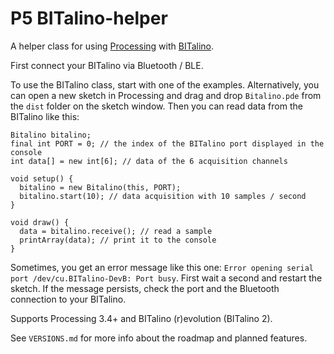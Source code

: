 # P5 BITalino-helper

A helper class for using [Processing](https://processing.org) with [BITalino](http://bitalino.com/en/).

First connect your BITalino via Bluetooth / BLE.

To use the BITalino class, start with one of the examples. Alternatively, you can open a new sketch in Processing and drag and drop `Bitalino.pde` from the `dist` folder on the sketch window. Then you can read data from the BITalino like this:

```
Bitalino bitalino;
final int PORT = 0; // the index of the BITalino port displayed in the console
int data[] = new int[6]; // data of the 6 acquisition channels

void setup() {
  bitalino = new Bitalino(this, PORT);
  bitalino.start(10); // data acquisition with 10 samples / second
}

void draw() {
  data = bitalino.receive(); // read a sample
  printArray(data); // print it to the console
}
```

Sometimes, you get an error message like this one: `Error opening serial port /dev/cu.BITalino-DevB: Port busy`. First wait a second and restart the sketch. If the message persists, check the port and the Bluetooth connection to your BITalino.

Supports Processing 3.4+ and BITalino (r)evolution (BITalino 2).

See `VERSIONS.md` for more info about the roadmap and planned features.
